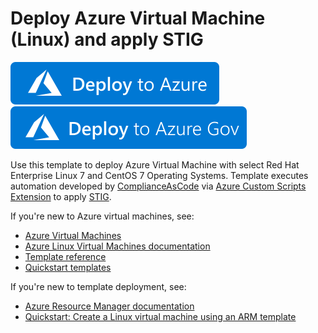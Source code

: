 # Deploy Azure Virtual Machine (Linux) and apply STIG

[![Deploy To Azure](https://raw.githubusercontent.com/Azure/azure-quickstart-templates/master/1-CONTRIBUTION-GUIDE/images/deploytoazure.svg?sanitize=true)](https://portal.azure.com/#create/Microsoft.Template/uri/https%3A%2F%2Fprojchairliftstorageacct.blob.core.windows.net%2Fprojchairliftstoragecontainer%2FmainTemplate.json%3Fsv%3D2019-02-02%26sr%3Dc%26sig%3DxLFf67FDIM4rlnp%252Bd20lyQP7qB%252FpJuPu9RXdSePU0i4%253D%26se%3D2021-02-12T12%253A44%253A40Z%26sp%3Drwdl/createUIDefinitionUri/https%3A%2F%2Fprojchairliftstorageacct.blob.core.windows.net%2Fprojchairliftstoragecontainer%2FcreateUiDefinition.json%3Fsv%3D2019-02-02%26sr%3Dc%26sig%3DxLFf67FDIM4rlnp%252Bd20lyQP7qB%252FpJuPu9RXdSePU0i4%253D%26se%3D2021-02-12T12%253A44%253A40Z%26sp%3Drwdl)
[![Deploy To Azure Gov](https://raw.githubusercontent.com/Azure/azure-quickstart-templates/master/1-CONTRIBUTION-GUIDE/images/deploytoazuregov.svg?sanitize=true)](https://portal.azure.us/#create/Microsoft.Template/uri/https%3A%2F%2Fprojchairliftstorageacct.blob.core.windows.net%2Fprojchairliftstoragecontainer%2FmainTemplate.json%3Fsv%3D2019-02-02%26sr%3Dc%26sig%3DxLFf67FDIM4rlnp%252Bd20lyQP7qB%252FpJuPu9RXdSePU0i4%253D%26se%3D2021-02-12T12%253A44%253A40Z%26sp%3Drwdl/createUIDefinitionUri/https%3A%2F%2Fprojchairliftstorageacct.blob.core.windows.net%2Fprojchairliftstoragecontainer%2FcreateUiDefinition.json%3Fsv%3D2019-02-02%26sr%3Dc%26sig%3DxLFf67FDIM4rlnp%252Bd20lyQP7qB%252FpJuPu9RXdSePU0i4%253D%26se%3D2021-02-12T12%253A44%253A40Z%26sp%3Drwdl)

Use this template to deploy Azure Virtual Machine with select Red Hat Enterprise Linux 7 and CentOS 7 Operating Systems. Template executes automation developed by [ComplianceAsCode](https://github.com/ComplianceAsCode/content) via [Azure Custom Scripts Extension](https://docs.microsoft.com/en-us/azure/virtual-machines/extensions/custom-script-linux) to apply [STIG](https://public.cyber.mil/stigs/).

If you're new to Azure virtual machines, see:

- [Azure Virtual Machines](https://azure.microsoft.com/services/virtual-machines/)
- [Azure Linux Virtual Machines documentation](https://docs.microsoft.com/azure/virtual-machines/linux/)
- [Template reference](https://docs.microsoft.com/azure/templates/microsoft.compute/allversions)
- [Quickstart templates](https://azure.microsoft.com/resources/templates/?resourceType=Microsoft.Compute&pageNumber=1&sort=Popular)

If you're new to template deployment, see:

- [Azure Resource Manager documentation](https://docs.microsoft.com/azure/azure-resource-manager/)
- [Quickstart: Create a Linux virtual machine using an ARM template](https://docs.microsoft.com/en-us/azure/virtual-machines/linux/quick-create-template)